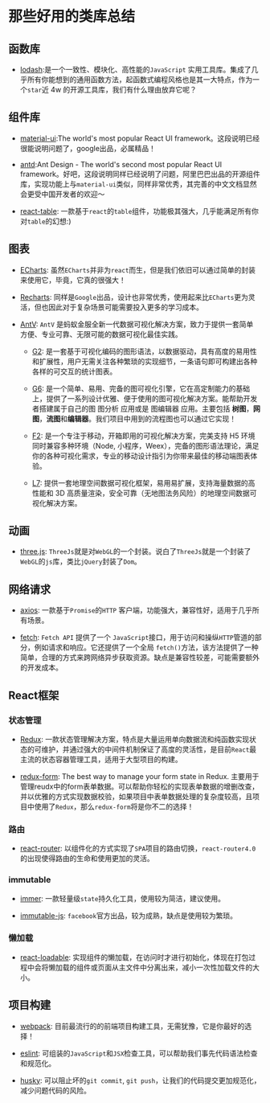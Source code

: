 # 那些好用的类库总结

## 函数库

- [lodash](https://lodash.com/):是一个一致性、模块化、高性能的`JavaScript` 实用工具库。集成了几乎所有你能想到的通用函数方法，起函数式编程风格也是其一大特点，作为一个`star`近 4w 的开源工具库，我们有什么理由放弃它呢？

## 组件库

- [material-ui](https://material-ui.com/):The world's most popular React UI framework。这段说明已经很能说明问题了，google出品，必属精品！

- [antd](https://ant.design/):Ant Design - The world's second most popular React UI framework。好吧，这段说明同样已经说明了问题，阿里巴巴出品的开源组件库，实现功能上与`material-ui`类似，同样非常优秀，其完善的中文文档显然会更受中国开发者的欢迎～

- [react-table](https://github.com/tannerlinsley/react-table): 一款基于`react`的`table`组件，功能极其强大，几乎能满足所有你对`table`的幻想:)

## 图表

- [ECharts](https://echarts.baidu.com/): 虽然`ECharts`并非为`react`而生，但是我们依旧可以通过简单的封装来使用它，毕竟，它真的很强大！

- [Recharts](http://recharts.org/en-US/): 同样是`Google`出品，设计也非常优秀，使用起来比`ECharts`更为灵活，但也因此对于复杂场景可能需要投入更多的学习成本。

- [AntV](http://antv.alipay.com/zh-cn/index.html): `AntV` 是蚂蚁金服全新一代数据可视化解决方案，致力于提供一套简单
方便、专业可靠、无限可能的数据可视化最佳实践。

    - [G2](http://antv.alipay.com/zh-cn/g2/3.x/index.html): 是一套基于可视化编码的图形语法，以数据驱动，具有高度的易用性和扩展性，用户无需关注各种繁琐的实现细节，一条语句即可构建出各种各样的可交互的统计图表。

    - [G6](http://antv.alipay.com/zh-cn/g6/2.x/index.html): 是一个简单、易用、完备的图可视化引擎，它在高定制能力的基础上，提供了一系列设计优雅、便于使用的图可视化解决方案。能帮助开发者搭建属于自己的图 图分析 应用或是 图编辑器 应用。主要包括 **树图**，**网图**，**流图**和**编辑器**。我们项目中用到的流程图也可以通过它实现！ 

    - [F2](http://antv.alipay.com/zh-cn/f2/3.x/index.html): 是一个专注于移动，开箱即用的可视化解决方案，完美支持 H5 环境同时兼容多种环境（Node, 小程序，Weex），完备的图形语法理论，满足你的各种可视化需求，专业的移动设计指引为你带来最佳的移动端图表体验。

    - [L7](http://antv.alipay.com/zh-cn/l7/1.x/index.html): 提供一套地理空间数据可视化框架，易用易扩展，支持海量数据的高性能和 3D 高质量渲染，安全可靠（无地图法务风险）的地理空间数据可视化解决方案。

## 动画

- [three.js](https://threejs.org/): `ThreeJs`就是对`WebGL`的一个封装。说白了`ThreeJs`就是一个封装了`WebGL`的`js`库，类比`jQuery`封装了`Dom`。

## 网络请求

- [axios](https://github.com/axios/axios): 一款基于`Promise`的`HTTP` 客户端，功能强大，兼容性好，适用于几乎所有场景。

- [fetch](https://developer.mozilla.org/zh-CN/docs/Web/API/Fetch_API/Using_Fetch): `Fetch API` 提供了一个 `JavaScript`接口，用于访问和操纵`HTTP`管道的部分，例如请求和响应。它还提供了一个全局 `fetch()`方法，该方法提供了一种简单，合理的方式来跨网络异步获取资源。缺点是兼容性较差，可能需要额外的开发成本。

## React框架

### 状态管理

- [Redux](https://redux.js.org/): 一款状态管理解决方案，特点是大量运用单向数据流和纯函数实现状态的可维护，并通过强大的中间件机制保证了高度的灵活性，是目前`React`最主流的状态容器管理工具，适用于大型项目的构建。

- [redux-form](https://redux-form.com/7.3.0/): The best way to manage your form state in Redux. 主要用于管理reudx中的form表单数据。可以帮助你轻松的实现表单数据的增删改查，并以优雅的方式实现数据校验，如果项目中表单数据处理的复杂度较高，且项目中使用了`Redux`，那么`redux-form`将是你不二的选择！

### 路由

- [react-router](https://reacttraining.com/react-router/web/guides/quick-start): 以组件化的方式实现了`SPA`项目的路由切换，`react-router4.0`的出现使得路由的生命和使用更加的灵活。

### immutable

- [immer](https://github.com/mweststrate/immer): 一款轻量级`state`持久化工具，使用较为简洁，建议使用。

- [immutable-js](https://github.com/immutable-js/immutable-js): `facebook`官方出品，较为成熟，缺点是使用较为繁琐。

### 懒加载

- [react-loadable](https://github.com/jamiebuilds/react-loadable): 实现组件的懒加载，在访问时才进行初始化，体现在打包过程中会将懒加载的组件或页面从主文件中分离出来，减小一次性加载文件的大小。

## 项目构建

- [webpack](https://webpack.js.org/): 目前最流行的的前端项目构建工具，无需犹豫，它是你最好的选择！

- [eslint](https://cn.eslint.org/): 可组装的`JavaScript`和`JSX`检查工具，可以帮助我们事先代码语法检查和规范化。

- [husky](https://github.com/typicode/husky): 可以阻止坏的`git commit`, `git push`，让我们的代码提交更加规范化，减少问题代码的风险。